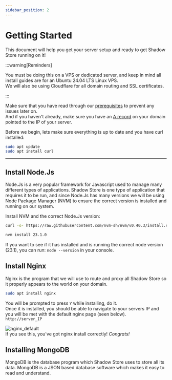 ```yaml
---
sidebar_position: 2
---
```


# Getting Started

This document will help you get your server setup and ready to get Shadow Store running on it!

:::warning[Reminders]

You must be doing this on a VPS or dedicated server, and keep in mind all install guides are for an Ubuntu 24.04 LTS Linux VPS.\
We will also be using Cloudflare for all domain routing and SSL certificates.

:::

Make sure that you have read through our [prerequisites](/docs/shadowStore-install/prerequisites) to prevent any issues later on.\
And if you haven't already, make sure you have an [A record](https://www.cloudflare.com/learning/dns/dns-records/dns-a-record/) on your domain pointed to the IP of your server.

Before we begin, lets make sure everything is up to date and you have curl installed:

```bash
sudo apt update
sudo apt install curl
```

---

## Install Node.Js

Node.Js is a very popular framework for Javascript used to manage many different types of applications. Shadow Store is one type of application that requires it to be run, and since Node.Js has many versions we will be using Node Package Manager (NVM) to ensure the correct version is installed and running on our system.

Install NVM and the correct Node.Js version:

```bash
curl -o- https://raw.githubusercontent.com/nvm-sh/nvm/v0.40.3/install.sh | bash

nvm install 23.1.0
```

If you want to see if it has installed and is running the correct node version (23.1), you can run: `node --version` in your console.

## Install Nginx

Nginx is the program that we will use to route and proxy all Shadow Store so it properly appears to the world on your domain.

```bash
sudo apt install nginx
```

You will be prompted to press `Y` while installing, do it.\
Once it is installed, you should be able to navigate to your servers IP and you will be met with the default nginx page (seen below).\
`http://server_IP`

![nginx_default](https://shadowdevs.com/img/showcase/nginx_default.png)\
If you see this, you've got nginx install correctly! _Congrats!_

## Installing MongoDB

MongoDB is the database program which Shadow Store uses to store all its data. MongoDB is a JSON based database software which makes it easy to read and understand.
